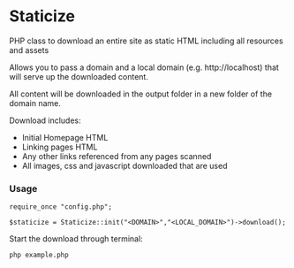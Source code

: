 # Staticize
PHP class to download an entire site as static HTML including all resources and assets

Allows you to pass a domain and a local domain (e.g. http://localhost) that will serve up the downloaded content.

All content will be downloaded in the output folder in a new folder of the domain name.

Download includes: 
* Initial Homepage HTML
* Linking pages HTML
* Any other links referenced from any pages scanned
* All images, css and javascript downloaded that are used


### Usage
```
require_once "config.php";

$staticize = Staticize::init("<DOMAIN>","<LOCAL_DOMAIN>")->download();
```

Start the download through terminal:
```
php example.php
```
